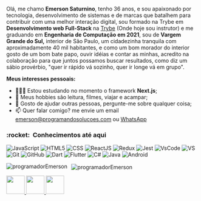 Olá, me chamo **Emerson Saturnino**, tenho 36 anos, e sou apaixonado por tecnologia, desenvolvimento de sistemas e de marcas que batalhem para contribuir com uma melhor interação digital, sou formado na Trybe em **Desenvolvimento web Full-Stack** na <a href="https://www.betrybe.com/">Trybe</a> (Onde hoje sou instrutor) e me graduando em **Engenharia de Computação em 2021**, sou de **Vargem Grande do Sul,** interior de São Paulo, um cidadezinha tranquila com aproximadamente 40 mil habitantes, e como um bom morador do interior gosto de um bom bate papo, ouvir idéias e contar as minhas, acredito na colaboração para que juntos possamos buscar resultados, como diz um sábio provérbio, "quer ir rápido vá sozinho, quer ir longe vá em grupo".


**Meus interesses pessoais:**


- 👨🏽‍💻 Estou estudando no momento o framework **Next.js**;
- 🤔 Meus hobbies são leitura, filmes, viajar e acampar;
- 💬 Gosto de ajudar outras pessoas, pergunte-me sobre qualquer coisa;
- 📫 Quer falar comigo? me envie um email emerson@programandosolucoes.com ou <a href="https://web.whatsapp.com/send?phone=5519982302626&text=Ol%C3%A1+vi+seu+perfil+no+github" target="_blank">WhatsApp</a>


<h3> :rocket: &nbsp;Conhecimentos até aqui </h3>



  
  ![JavaScript](https://img.shields.io/badge/-JavaScript-333333?style=flat&logo=javascript)
  ![HTML5](https://img.shields.io/badge/-HTML5-333333?style=flat&logo=HTML5)
  ![CSS](https://img.shields.io/badge/-CSS-333333?style=flat&logo=CSS3&logoColor=1572B6)
  ![ReactJS](https://img.shields.io/badge/-React-333333?style=flat&logo=react)
  ![Redux](https://img.shields.io/badge/-redux-333333?style=flat&logo=redux)
  ![Jest](https://img.shields.io/badge/-Jest-333333?style=flat&logo=jest)
  ![VsCode](https://img.shields.io/badge/-VsCode-333333?style=flat&logo=visual-studio-code)
  ![VS](https://img.shields.io/badge/-Visual%20Studio-333333?style=flat&logo=visual-studio)
  ![Git](https://img.shields.io/badge/-Git-333333?style=flat&logo=git)
  ![GitHub](https://img.shields.io/badge/-GitHub-333333?style=flat&logo=github)
  ![Dart](https://img.shields.io/badge/-dart-333333?style=flat&logo=dart)
  ![Flutter](https://img.shields.io/badge/-flutter-333333?style=flat&logo=flutter) 
  ![C#](https://img.shields.io/badge/-csharp-333333?style=flat&logo=c)
  ![Java](https://img.shields.io/badge/-java-333333?style=flat&logo=java)
  ![Android](https://img.shields.io/badge/-Android-333333?style=flat&logo=android)


<p>
    <img align="left" src="https://github-readme-stats.vercel.app/api/top-langs/?username=programadorEmerson&layout=compact&theme=graywhite&title_color=268bd2" alt="programadorEmerson" />
</p>
<p>&nbsp;
    <img align="center" src="https://github-readme-stats.vercel.app/api?username=programadorEmerson&count_private=true&show_icons=true&theme=graywhite&icon_color=268bd2&title_color=268bd2" alt="programadorEmerson" />
</p>

<a href="https://www.linkedin.com/in/emerson-saturnino/" target="_blank">
  <img src="https://i.ibb.co/Kx2GSrT/linkedin.png" width="48px" height="48px">
</a>
<a href="https://www.instagram.com/emerson_saturnino/" target="_blank">
  <img src="https://cdn.icon-icons.com/icons2/1211/PNG/512/1491579602-yumminkysocialmedia36_83067.png" width="48px" height="48px">
</a>
<a href="https://www.facebook.com/programador.emerson" target="_blank">
  <img src="https://cdn.icon-icons.com/icons2/642/PNG/512/facebook_icon-icons.com_59205.png" width="48px" height="48px">
</a>


